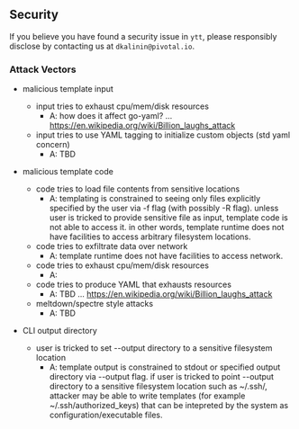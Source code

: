 ## Security

If you believe you have found a security issue in `ytt`, please responsibly disclose by contacting us at `dkalinin@pivotal.io`.

### Attack Vectors

- malicious template input
  - input tries to exhaust cpu/mem/disk resources
    - A: how does it affect go-yaml? ... https://en.wikipedia.org/wiki/Billion_laughs_attack
  - input tries to use YAML tagging to initialize custom objects (std yaml concern)
    - A: TBD

- malicious template code
  - code tries to load file contents from sensitive locations
    - A: templating is constrained to seeing only files explicitly specified by the user via -f flag (with possibly -R flag). unless user is tricked to provide sensitive file as input, template code is not able to access it. in other words, template runtime does not have facilities to access arbitrary filesystem locations.
  - code tries to exfiltrate data over network
    - A: template runtime does not have facilities to access network.
  - code tries to exhaust cpu/mem/disk resources
    - A: 
  - code tries to produce YAML that exhausts resources
    - A: TBD ... https://en.wikipedia.org/wiki/Billion_laughs_attack
  - meltdown/spectre style attacks
    - A: TBD

- CLI output directory
  - user is tricked to set --output directory to a sensitive filesystem location
    - A: template output is constrained to stdout or specified output directory via --output flag. if user is tricked to point --output directory to a sensitive filesystem location such as ~/.ssh/, attacker may be able to write templates (for example ~/.ssh/authorized_keys) that can be intepreted by the system as configuration/executable files.

